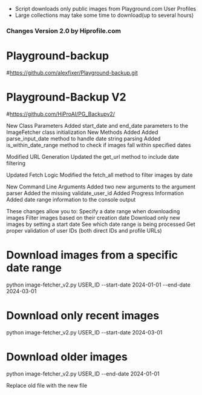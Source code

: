 - Script downloads only public images from Playground.com User Profiles
- Large collections may take some time to download(up to several hours)


### Changes Version 2.0 by Hiprofile.com 
# Playground-backup
#https://github.com/alexfixer/Playground-backup.git
# Playground-Backup V2
#https://github.com/HiProAI/PG_Backupv2/

New Class Parameters
Added start_date and end_date parameters to the ImageFetcher class initialization
New Methods Added
Added parse_input_date method to handle date string parsing
Added is_within_date_range method to check if images fall within specified dates

Modified URL Generation
Updated the get_url method to include date filtering

Updated Fetch Logic
Modified the fetch_all method to filter images by date

New Command Line Arguments
Added two new arguments to the argument parser
Added the missing validate_user_id 
Added Progress Information
Added date range information to the console output

These changes allow you to:
Specify a date range when downloading images
Filter images based on their creation date
Download only new images by setting a start date
See which date range is being processed
Get proper validation of user IDs (both direct IDs and profile URLs)

# Download images from a specific date range
python image-fetcher_v2.py USER_ID --start-date 2024-01-01 --end-date 2024-03-01

# Download only recent images
python image-fetcher_v2.py USER_ID --start-date 2024-03-01

# Download older images
python image-fetcher_v2.py USER_ID --end-date 2024-01-01

Replace old file with the new file
